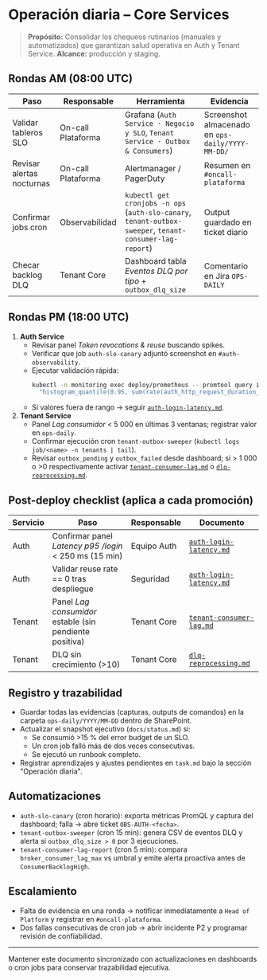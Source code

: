 # Operación diaria – Core Services

> **Propósito:** Consolidar los chequeos rutinarios (manuales y automatizados) que garantizan salud operativa en Auth y Tenant Service.
> **Alcance:** producción y staging.

## Rondas AM (08:00 UTC)
| Paso | Responsable | Herramienta | Evidencia |
|------|-------------|-------------|-----------|
| Validar tableros SLO | On-call Plataforma | Grafana (`Auth Service · Negocio y SLO`, `Tenant Service · Outbox & Consumers`) | Screenshot almacenado en `ops-daily/YYYY-MM-DD/` |
| Revisar alertas nocturnas | On-call Plataforma | Alertmanager / PagerDuty | Resumen en `#oncall-plataforma` |
| Confirmar jobs cron | Observabilidad | `kubectl get cronjobs -n ops` (`auth-slo-canary`, `tenant-outbox-sweeper`, `tenant-consumer-lag-report`) | Output guardado en ticket diario |
| Checar backlog DLQ | Tenant Core | Dashboard tabla *Eventos DLQ por tipo* + `outbox_dlq_size` | Comentario en Jira `OPS-DAILY` |

## Rondas PM (18:00 UTC)
1. **Auth Service**
   - Revisar panel *Token revocations & reuse* buscando spikes.
   - Verificar que job `auth-slo-canary` adjuntó screenshot en `#auth-observability`.
   - Ejecutar validación rápida:
     ```bash
     kubectl -n monitoring exec deploy/prometheus -- promtool query instant http://localhost:9090 \
       "histogram_quantile(0.95, sum(rate(auth_http_request_duration_seconds_bucket{route='/login',environment='production'}[5m])) by (le))"
     ```
   - Si valores fuera de rango → seguir [`auth-login-latency.md`](../runbooks/auth-login-latency.md).
2. **Tenant Service**
   - Panel *Lag consumidor* < 5 000 en últimas 3 ventanas; registrar valor en `ops-daily`.
   - Confirmar ejecución cron `tenant-outbox-sweeper` (`kubectl logs job/<name> -n tenants | tail`).
   - Revisar `outbox_pending` y `outbox_failed` desde dashboard; si > 1 000 o >0 respectivamente activar [`tenant-consumer-lag.md`](../runbooks/tenant-consumer-lag.md) o [`dlq-reprocessing.md`](../runbooks/dlq-reprocessing.md).

## Post-deploy checklist (aplica a cada promoción)
| Servicio | Paso | Responsable | Documento |
|----------|------|-------------|-----------|
| Auth | Confirmar panel *Latency p95 /login* < 250 ms (15 min) | Equipo Auth | [`auth-login-latency.md`](../runbooks/auth-login-latency.md) |
| Auth | Validar reuse rate == 0 tras despliegue | Seguridad | [`auth-login-latency.md`](../runbooks/auth-login-latency.md) |
| Tenant | Panel *Lag consumidor* estable (sin pendiente positiva) | Tenant Core | [`tenant-consumer-lag.md`](../runbooks/tenant-consumer-lag.md) |
| Tenant | DLQ sin crecimiento (>10) | Tenant Core | [`dlq-reprocessing.md`](../runbooks/dlq-reprocessing.md) |

## Registro y trazabilidad
- Guardar todas las evidencias (capturas, outputs de comandos) en la carpeta `ops-daily/YYYY/MM-DD` dentro de SharePoint.
- Actualizar el snapshot ejecutivo (`docs/status.md`) si:
  - Se consumió >15 % del error budget de un SLO.
  - Un cron job falló más de dos veces consecutivas.
  - Se ejecutó un runbook completo.
- Registrar aprendizajes y ajustes pendientes en `task.md` bajo la sección "Operación diaria".

## Automatizaciones
- `auth-slo-canary` (cron horario): exporta métricas PromQL y captura del dashboard; falla → abre ticket `OBS-AUTH-<fecha>`.
- `tenant-outbox-sweeper` (cron 15 min): genera CSV de eventos DLQ y alerta si `outbox_dlq_size > 0` por 3 ejecuciones.
- `tenant-consumer-lag-report` (cron 5 min): compara `broker_consumer_lag_max` vs umbral y emite alerta proactiva antes de `ConsumerBacklogHigh`.

## Escalamiento
- Falta de evidencia en una ronda → notificar inmediatamente a `Head of Platform` y registrar en `#oncall-plataforma`.
- Dos fallas consecutivas de cron job → abrir incidente P2 y programar revisión de confiabilidad.

---
Mantener este documento sincronizado con actualizaciones en dashboards o cron jobs para conservar trazabilidad ejecutiva.
